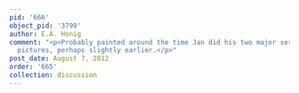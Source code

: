 ```yaml
---
pid: '666'
object_pid: '3799'
author: E.A. Honig
comment: "<p>Probably painted around the time Jan did his two major series of senses
  pictures, perhaps slightly earlier.</p>"
post_date: August 7, 2012
order: '665'
collection: discussion
---
```

